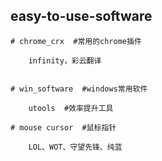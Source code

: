 ## easy-to-use-software

    # chrome_crx  #常用的chrome插件
    
        infinity，彩云翻译

		
	# win_software	#windows常用软件
	
		utools	#效率提升工具
	
	# mouse cursor	#鼠标指针
		
		LOL、WOT、守望先锋、纯蓝